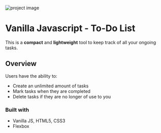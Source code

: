 ![project image](https://user-images.githubusercontent.com/76189617/147705801-9dd3edfe-e9fc-4f25-85a9-37c2fd7dc74b.png)

# Vanilla Javascript - To-Do List

This is a **compact** and **lightweight** tool to keep track of all your ongoing tasks.

## Overview

Users have the ability to:

- Create an unlimited amount of tasks
- Mark tasks when they are completed
- Delete tasks if they are no longer of use to you

### Built with

- Vanilla JS, HTML5, CSS3
- Flexbox

